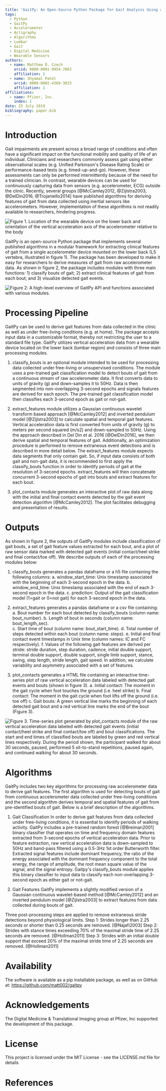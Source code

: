 ```yaml
---
title: 'GaitPy: An Open-Source Python Package for Gait Analysis Using an Accelerometer on the Lower Back'
tags:
  - Python
  - GaitPy
  - Accelerometer
  - Actigraphy
  - Algorithms
  - Lumbar
  - Gait
  - Digital Medicine
  - Wearable Sensors
authors:
  - name: Matthew D. Czech 
    orcid: 0000-0001-9954-7003 
    affiliation: 1
  - name: Shyamal Patel
    orcid: 0000-0002-4369-3033
    affiliation: 1
affiliations:
  - name: Pfizer, Inc.
    index: 1
date: 25 July 2019
bibliography: paper.bib
---
```


# Introduction

Gait impairments are present across a broad range of conditions and often have a significant impact on the functional mobility and quality of life of an individual. Clinicians and researchers commonly assess gait using either observational scales (e.g. Unified Parkinson's Disease Rating Scale) or performance-based tests (e.g. timed-up-and-go). However, these assessments can only be performed intermittently because of the need for a trained clinician. In contrast, wearable devices can be used for continuously capturing data from sensors (e.g. accelerometer, ECG) outside the clinic. Recently, several groups [@McCamley2012, @Zijlstra2003, @DelDin2016, @Trojaniello2014] have published algorithms for deriving features of gait from data collected using inertial sensors like accelerometers. However, implementation of these algorithms is not readily available to researchers, hindering progress.


![Figure 1. Location of the wearable device on the lower back and orientation of the vertical acceleration axis of the accelerometer relative to the body](Figure1.png)

GaitPy is an open-source Python package that implements several published algorithms in a modular framework for extracting clinical features of gait from a single accelerometer device mounted on the lower back (L5 vertebra, illustrated in figure 1). The package has been developed to make it easy for researchers to derive measures of gait from raw accelerometer data. As shown in figure 2, the package includes modules with three main functions: 1) classify bouts of gait; 2) extract clinical features of gait from each bout; and 3) visualize detected gait events. 

![Figure 2: A high-level overview of GaitPy API and functions associated with various modules.](Figure2.png)


# Processing Pipeline

GaitPy can be used to derive gait features from data collected in the clinic as well as under free-living conditions (e.g. at home). The package accepts input data in a customizable format, thereby not restricting the user to a standard file type. GaitPy utilizes vertical acceleration data from a wearable device located on the lower back (lumbar region) and consists of three main processing modules. 

1.	classify_bouts is an optional module intended to be used for processing data collected under free-living or unsupervised conditions. The module uses a pre-trained gait classification model to detect bouts of gait from a continuous stream of raw accelerometer data. It first converts data to units of gravity (g) and down-samples it to 50Hz. Data is then segmented into non-overlapping 3-second epochs and signals features are derived for each epoch. The pre-trained gait classification model then classifies each 3-second epoch as gait or not-gait. 

2.	extract_features module utilizes a Gaussian continuous wavelet transform based approach [@McCamley2012] and inverted pendulum model [@Zijlstra2003] to calculate spatial and temporal gait features. Vertical acceleration data is first converted from units of gravity (g) to meters per second squared (m/s2) and down-sampled to 50Hz. Using the approach described in Del Din et al. 2016 [@DelDin2016], we then derive spatial and temporal features of gait. Additionally, an optimization procedure is performed to remove extraneous event detections and is described in more detail below. The extract_features module expects data segments that only contain gait. So, if input data consists of both gait and non-gait data, it is recommended to first apply the classify_bouts function in order to identify periods of gait at the resolution of 3-second epochs. extract_features will then concatenate concurrent 3-second epochs of gait into bouts and extract features for each bout. 

3.	plot_contacts module generates an interactive plot of raw data along with the initial and final contact events detected by the gait event detection algorithm [@McCamley2012]. The plot facilitates debugging and presentation of results. 

# Outputs

As shown in figure 2, the outputs of GaitPy modules include classification of gait bouts, a set of gait feature values extracted for each bout, and a plot of raw sensor data marked with detected gait events (initial contact/heel strike and final contact/toe off). We describe outputs of each of the processing modules below:

1.	classify_bouts generates a pandas dataframe or a h5 file containing the following columns:
a.	window_start_time: Unix timestamp associated with the beginning of each 3-second epoch in the data.
b.	window_end_time: Unix timestamp associated with the end of each 3-second epoch in the data.
c.	prediction: Output of the gait classification model (1=gait or 0=not gait) for each 3-second epoch in the data.

2.	extract_features generates a pandas dataframe or a csv file containing:
a.	Bout number for each bout detected by classify_bouts (column name: bout_number).
b.	Length of bout in seconds (column name: bout_length_sec).  
c.	Start time of bout (column name: bout_start_time).
d.	Total number of steps detected within each bout (column name: steps). 
e.	Initial and final contact event timestamps in Unix time (column names: IC and FC respectively).
f.	Values of the following gait features are derived per stride: stride duration, step duration, cadence, initial double support, terminal double support, double support, single limb support, stance, swing, step length, stride length, gait speed. In addition, we calculate variability and asymmetry associated with a set of features. 

3.	plot_contacts generates a HTML file containing an interactive time-series plot of raw vertical acceleration data labeled with detected gait events and bouts (shown in figure 3).
a.	Initial contact: The moment in the gait cycle when foot touches the ground (i.e. heel strike)
b.	Final contact: The moment in the gait cycle when foot lifts off the ground (i.e. toe off)
c.	Gait bouts: A green vertical line marks the beginning of each detected gait bout and a red vertical line marks the end of the bout (Figure 3). 

 
![Figure 3. Time-series plot generated by plot_contacts module of the raw vertical acceleration data labeled with detected gait events (initial contact/heel strike and final contact/toe off) and bout classifications. The start and end times of classified bouts are labeled by green and red vertical lines respectively. During the period shown, the participant walked for about 30 seconds, paused, performed 5 sit-to-stand repetitions, paused again, and continued walking for about 30 seconds.](Figure3.png)

# Algorithms

GaitPy includes two key algorithms for processing raw accelerometer data to derive gait features. The first algorithm is used for detecting bouts of gait from continuous accelerometer data collected under free-living conditions and the second algorithm derives temporal and spatial features of gait from pre-identified bouts of gait. Below is a brief description of the algorithms.

1.	Gait Classification
In order to derive gait features from data collected under free-living conditions, it is essential to identify periods of walking activity. GaitPy includes a pre-trained random forest [@Breiman2001] binary classifier that operates on time and frequency domain features extracted from 3-second epochs of vertical acceleration data. Prior to feature extraction, raw vertical acceleration data is down-sampled to 50Hz and band-pass filtered using a 0.5-3Hz 1st order Butterworth filter. Extracted signal features include dominant frequency, the ratio of the energy associated with the dominant frequency component to the total energy, the range of amplitude, the root mean square value of the signal, and the signal entropy. Gaitpy's classify_bouts module applies this binary classifier to input data to classify each non-overlapping 3-second epoch as either gait or not-gait.

2.	Gait Features
GaitPy implements a slightly modified version of a Gaussian continuous wavelet-based method [@McCamley2012] and an inverted pendulum model [@Zijlstra2003] to extract features from data collected during bouts of gait. 

Three post-processing steps are applied to remove extraneous stride detections beyond physiological limits. 
Step 1: Strides longer than 2.25 seconds or shorter than 0.25 seconds are removed. [@Najafi2003]
Step 2: Strides with stance times exceeding 70% of the maximal stride time of 2.25 seconds are removed. [@Hollman2011]
Step 3: Strides with an initial double support that exceed 20% of the maximal stride time of 2.25 seconds are removed. [@Hollman2011]

# Availability
The software is available as a pip installable package, as well as on GitHub at: https://github.com/matt002/gaitpy

# Acknowledgements
The Digital Medicine & Translational Imaging group at Pfizer, Inc supported the development of this package.

# License
This project is licensed under the MIT License - see the LICENSE.md file for details

# References
